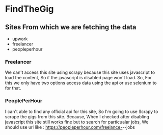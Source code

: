 # FindTheGig

## Sites From which we are fetching the data
 * upwork
 * freelancer
 * peopleperhour
 
### Freelancer
We can't access this site using scrapy because this site uses javascript to
load the content, So if the javascript is disabled page won't load.
So, For this we only have two options access data using the api or use 
selenium to for that.

### PeoplePerHour
I can't able to find any official api for this site, So I'm going to use
Scrapy to scrape the gigs from this site. Because, When I checked after 
disabling javascript this site still works fine but to search for particualar 
jobs, We should use url like :
        https://peopleperhour.com/freelance-<topic>-<name>-jobs